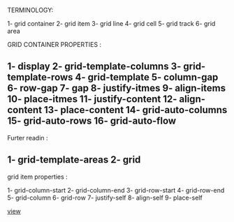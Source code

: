 TERMINOLOGY:

1-  grid container 
2-  grid item 
3-  grid line
4-  grid cell
5-  grid track 
6-  grid area

GRID CONTAINER PROPERTIES : 

1-    display 
2-    grid-template-columns
3-    grid-template-rows
4-    grid-template
5-    column-gap
6-    row-gap
7-    gap
8-    justify-itmes
9-    align-items
10-   place-itmes
11-   justify-content
12-   align-content
13-   place-content
14-   grid-auto-columns
15-   grid-auto-rows
16-   grid-auto-flow
-----------------------
Furter readin :
 
1- grid-template-areas
2- grid
------------------------- 
grid item properties : 

 1-   grid-column-start
 2-   grid-column-end
 3-   grid-row-start
 4-   grid-row-end
 5-   grid-column
 6-   grid-row
 7-   justify-self
 8-   align-self
 9-   place-self

[view](https://amirtaki.github.io/course-grid-css/)
